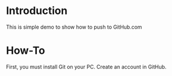 Introduction
============
This is simple demo to show how to push to GitHub.com

How-To
======
First, you must install Git on your PC. Create an account
in GitHub.

